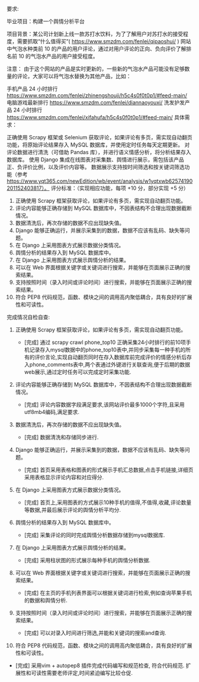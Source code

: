 要求:

毕业项目：构建一个舆情分析平台

项目背景：某公司计划新上线一款苏打水饮料，为了了解用户对苏打水的接受程度，需要抓取“什么值得买”( https://www.smzdm.com/fenlei/qipaoshui/ ) 网站中气泡水种类前 10 的产品的用户评论，通过对用户评论的正向、负向评价了解排名前 10 的气泡水产品的用户接受程度。

注意：
由于这个网站的产品是实时更新的，一些新的气泡水产品可能没有足够数量的评论，大家可以将气泡水替换为其他产品，比如：

手机产品 24 小时排行 https://www.smzdm.com/fenlei/zhinengshouji/h5c4s0f0t0p1/#feed-main/
电脑游戏最新排行 https://www.smzdm.com/fenlei/diannaoyouxi/
洗发护发产品 24 小时排行 https://www.smzdm.com/fenlei/xifahufa/h5c4s0f0t0p1/#feed-main/
具体需求：

正确使用 Scrapy 框架或 Selenium 获取评论，如果评论有多页，需实现自动翻页功能，将原始评论结果存入 MySQL 数据库，并使用定时任务每天定期更新。
对评论数据进行清洗（可借助 Pandas 库），并进行语义情感分析，将分析结果存入数据库。
使用 Django 集成在线图表对采集数、舆情进行展示，需包括该产品正、负评价比例，以及评价内容等。
数据展示支持按时间筛选和按关键词筛选功能（参考 https://www.yqt365.com/newEdition/wb/event/analysis/w1yqtxwb62574190201152403817）。
评分标准：（实现相应功能，每项 +10 分，部分实现 +5 分）

1. 正确使用 Scrapy 框架获取评论，如果评论有多页，需实现自动翻页功能。
2. 评论内容能够正确存储到 MySQL 数据库中，不因表结构不合理出现数据截断情况。
3. 数据清洗后，再次存储的数据不应出现缺失值。
4. Django 能够正确运行，并展示采集到的数据，数据不应该有乱码、缺失等问题。
5. 在 Django 上采用图表方式展示数据分类情况。
6. 舆情分析的结果存入到 MySQL 数据库中。
7. 在 Django 上采用图表方式展示舆情分析的结果。
8. 可以在 Web 界面根据关键字或关键词进行搜索，并能够在页面展示正确的搜索结果。
9. 支持按照时间（录入时间或评论时间）进行搜索，并能够在页面展示正确的搜索结果。
10. 符合 PEP8 代码规范，函数、模块之间的调用高内聚低耦合，具有良好的扩展性和可读性。


完成情况自检自查:
1. 正确使用 Scrapy 框架获取评论，如果评论有多页，需实现自动翻页功能。
   + [完成] 通过 scrapy crawl phone_top10 正确采集24小时排行的前10项手机记录存入mysql数据中的phone_top10表中,并同步采集每一种手机的所有的评价言论,实现自动翻页同时在存入数据库前完成评价的情感分析后存入phone_comments表中,两个表通过外键进行关联查询,便于后期的数据web展示,通过定时任务可以完成定时采集功能.

2. 评论内容能够正确存储到 MySQL 数据库中，不因表结构不合理出现数据截断情况。
   + [完成] 评论内容数据字段满足要求,该网站评价最多1000个字符,且采用utf8mb4编码,满足要求.

3. 数据清洗后，再次存储的数据不应出现缺失值。
   + [完成] 数据清洗和存储同步进行.

4. Django 能够正确运行，并展示采集到的数据，数据不应该有乱码、缺失等问题。
   + [完成] 首页采用表格和图表的形式展示手机汇总数据,点击手机链接,详细页采用表格显示评论内容和对应得分.

5. 在 Django 上采用图表方式展示数据分类情况。
   + [完成] 首页上,采用图表的方式展示10种手机的值得,不值得,收藏,评论数量等数据,并最后展示评论的舆情分析平均分.

6. 舆情分析的结果存入到 MySQL 数据库中。
   + [完成] 采集评论的同时完成舆情分析数据存储到mysql数据库.

7. 在 Django 上采用图表方式展示舆情分析的结果。
   + [完成] 采用柱状图的形式展示每种手机的舆情分析数据.

8. 可以在 Web 界面根据关键字或关键词进行搜索，并能够在页面展示正确的搜索结果。
   + [完成] 在主页的手机列表界面可以根据关键词进行检索,例如查询苹果手机的数据和舆情分析.

9. 支持按照时间（录入时间或评论时间）进行搜索，并能够在页面展示正确的搜索结果。
   + [完成] 可以对录入时间进行筛选,并能和关键词的搜索and查询.

10. 符合 PEP8 代码规范，函数、模块之间的调用高内聚低耦合，具有良好的扩展性和可读性。
   + [完成] 采用vim + autopep8 插件完成代码编写和规范检查, 符合代码规范. 扩展性和可读性需要老师评定,时间紧迫编写比较仓促.

